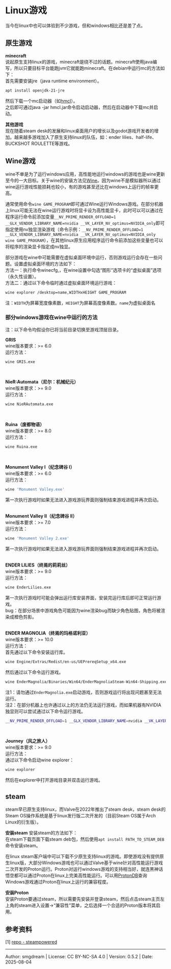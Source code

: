 # Linux游戏
当今在linux中也可以体验到不少游戏，但和windows相比还是差了点。  

## 原生游戏

**minecraft**  
说起原生支持linux的游戏，minecraft是绕不过的话题。minecraft使用java编写，所以只要目标平台能跑jvm它就能跑minecraft。在debian中运行mc的方法如下：  
首先需要安装jre（java runtime environment）。  
```sh
apt install openjdk-21-jre
```
然后下载一个mc启动器（如[hmcl](https://hmcl.huangyuhui.net/)）。  
之后即可通过java -jar hmcl.jar命令启动启动器，然后在启动器中下载mc并启动。  

**其他游戏**  
现在随着steam desk的发展和linux桌面用户的增长以及godot游戏开发者的增加。越来越多游戏加入了原生支持linux的队伍，如：ender lilies、half-life、BUCKSHOT ROULETTE等游戏。  

## Wine游戏

wine不单是为了运行windows应用，高性能地运行windows的游戏也是wine更新至今的一大目标。关于wine的安装方法见[Wine](wine.md)。因为wine不是模拟器所以通过wine运行游戏性能损耗也较小，有的游戏甚至还比在windows上运行的帧率更高。  

通常使用命令`wine GAME_PROGRAM`即可通过Wine运行Windows游戏。在部分机器上linux可能无法在wine运行游戏时将显卡设为高性能显卡，此时可以可以通过在程序运行命令前添加变量`__NV_PRIME_RENDER_OFFLOAD=1 __GLX_VENDOR_LIBRARY_NAME=nvidia __VK_LAYER_NV_optimus=NVIDIA_only`即可指定使用nv独显渲染游戏（命令示例：`__NV_PRIME_RENDER_OFFLOAD=1 __GLX_VENDOR_LIBRARY_NAME=nvidia __VK_LAYER_NV_optimus=NVIDIA_only wine GAME_PROGRAM`），在其他linux原生应用程序运行命令前添加这些变量也可以将程序的渲染显卡指定成nv独显。  

部分游戏在wine中可能需要在虚拟桌面环境中运行，否则游戏运行会存在一些问题。设置虚拟桌面环境的方法如下：  
方法一：执行命令winecfg,，在wine设置中勾选“图形”选项卡的“虚拟桌面”选项（永久性设置）。  
方法二：通过以下命令临时通过虚拟桌面环境运行游戏：  
```sh
wine explorer /desktop=name,WIDTHxHEIGHT GAME_PROGRAM
```
注：`WIDTH`为屏幕宽度像素数，`HEIGHT`为屏幕高度像素数。`name`为虚拟桌面名  

### 部分windows游戏在wine中运行的方法

注：以下命令均假设你已将当前目录切换至游戏顶层目录。  

**GRIS**  
wine版本要求：>= 6.0  
运行方法：  
```sh
wine GRIS.exe
```
<br>

**NieR:Automata（尼尔：机械纪元）**  
wine版本要求：>= 9.0  
运行方法：  
```sh
wine NieRAutomata.exe
```
<br>

**Ruina（废都物语）**  
wine版本要求：>= 8.0  
运行方法：  
```sh
wine Ruina.exe
```
<br>

**Monument Valley I（纪念碑谷  I）**  
wine版本要求：>= 6.0  
运行方法：  
```sh
wine 'Monument Valley.exe'
```
第一次执行游戏时如果无法进入游戏游玩界面则强制结束游戏进程并再次启动。  
<br>

**Monument Valley II（纪念碑谷  II）**  
wine版本要求：>= 7.0  
运行方法：  
```sh
wine 'Monument Valley 2.exe'
```
第一次执行游戏时如果无法进入游戏游玩界面则强制结束游戏进程并再次启动。  
<br>

**ENDER LILIES（终焉的莉莉丝）**  
wine版本要求：>= 9.0  
运行方法：  
```sh
wine EnderLilies.exe
```
第一次执行游戏时可能会弹出运行库安装界面，安装完运行库后即可正常运行游戏。  
bug：在部分场景中游戏角色可能因为wine渲染bug而缺少角色贴图，角色将被渲染成橙色剪影。  
<br>

**ENDER MAGNOLIA（终焉的玛格诺利亚）**  
wine版本要求：>= 10.0  
运行方法：  
首先通过以下命令安装运行库。  
```sh
wine Engine/Extras/Redist/en-us/UEPrereqSetup_x64.exe
```
然后通过以下命令运行游戏。  
```sh
wine EnderMagnolia/Binaries/Win64/EnderMagnoliaSteam-Win64-Shipping.exe
```
注1：请勿通过`EnderMagnolia.exe`启动游戏，否则游戏运行将出现问题甚至无法运行。  
注2：在部分机器上也许通过以上的方法仍无法运行游戏，而如果机器有NVIDIA独显则可以尝试通过以下命令运行游戏。
```sh
__NV_PRIME_RENDER_OFFLOAD=1 __GLX_VENDOR_LIBRARY_NAME=nvidia __VK_LAYER_NV_optimus=NVIDIA_only wine EnderMagnolia/Binaries/Win64/EnderMagnoliaSteam-Win64-Shipping.exe
```
<br>

**Journey（风之旅人）**  
wine版本要求：>= 9.0  
运行方法：  
通过以下命令启动wine explorer：  
```sh
wine explorer
```
然后在explorer中打开游戏目录并双击运行游戏。  



## steam

steam早已原生支持linux，而Valve在2022年推出了steam desk，steam desk的Steam OS操作系统是基于linux发行版二次开发的（目前Steam OS属于Arch Linux的衍生版）。  

**安装steam**
安装steam的方法如下：  
在steam下载页面下载steam deb包，然后使用`apt install PATH_TO_STEAM_DEB`命令安装steam。  

在linux steam客户端中可以下载不少原生支持linux的游戏。即使游戏没有提供原生linux版，大部分Windows游戏也可以通过Valve基于wine针对高性能运行游戏二次开发的Proton运行。Proton对运行windows游戏的支持相当好，就连黑神话悟空都可以通过Proton在linux上完美高性能运行。可以用[ProtonDB](https://www.protondb.com)查询Windows游戏通过Proton在linux上运行的兼容程度。  

**安装Proton**  
安装Proton要通过steam，所以需要先安装并登录steam，然后点击steam主页左上角的steam进入设置->“兼容性”菜单，之后选择一个合适的Proton版本将其启用。  


## 参考资料

\[1\] [repo - steampowered](https://repo.steampowered.com/)  

---
Author: smgdream | License: CC BY-NC-SA 4.0 | Version: 0.5.2 | Date: 2025-08-04
